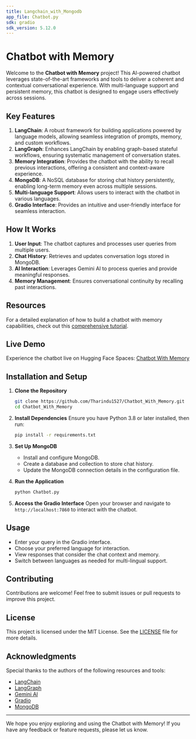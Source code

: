 ```yaml
---
title: Langchain_with_Mongodb
app_file: Chatbot.py
sdk: gradio
sdk_version: 5.12.0
---
```

# Chatbot with Memory

Welcome to the **Chatbot with Memory** project! This AI-powered chatbot leverages state-of-the-art frameworks and tools to deliver a coherent and contextual conversational experience. With multi-language support and persistent memory, this chatbot is designed to engage users effectively across sessions.

## Key Features

1. **LangChain**: A robust framework for building applications powered by language models, allowing seamless integration of prompts, memory, and custom workflows.
2. **LangGraph**: Enhances LangChain by enabling graph-based stateful workflows, ensuring systematic management of conversation states.
3. **Memory Integration**: Provides the chatbot with the ability to recall previous interactions, offering a consistent and context-aware experience.
4. **MongoDB**: A NoSQL database for storing chat history persistently, enabling long-term memory even across multiple sessions.
5. **Multi-language Support**: Allows users to interact with the chatbot in various languages.
6. **Gradio Interface**: Provides an intuitive and user-friendly interface for seamless interaction.

## How It Works

1. **User Input**: The chatbot captures and processes user queries from multiple users.
2. **Chat History**: Retrieves and updates conversation logs stored in MongoDB.
3. **AI Interaction**: Leverages Gemini AI to process queries and provide meaningful responses.
4. **Memory Management**: Ensures conversational continuity by recalling past interactions.

## Resources

For a detailed explanation of how to build a chatbot with memory capabilities, check out this [comprehensive tutorial](https://cckeh.hashnode.dev/building-chatbots-with-memory-capabilities-a-comprehensive-tutorial-with-langchain-langgraph-gemini-ai-and-mongodb).

## Live Demo

Experience the chatbot live on Hugging Face Spaces: [Chatbot With Memory](https://huggingface.co/spaces/Tharindu1527/Chatbot_With_Memory)

## Installation and Setup

1. **Clone the Repository**
   ```bash
   git clone https://github.com/Tharindu1527/Chatbot_With_Memory.git
   cd Chatbot_With_Memory
   ```

2. **Install Dependencies**
   Ensure you have Python 3.8 or later installed, then run:
   ```bash
   pip install -r requirements.txt
   ```

3. **Set Up MongoDB**
   - Install and configure MongoDB.
   - Create a database and collection to store chat history.
   - Update the MongoDB connection details in the configuration file.

4. **Run the Application**
   ```bash
   python Chatbot.py
   ```

5. **Access the Gradio Interface**
   Open your browser and navigate to `http://localhost:7860` to interact with the chatbot.

## Usage

- Enter your query in the Gradio interface.
- Choose your preferred language for interaction.
- View responses that consider the chat context and memory.
- Switch between languages as needed for multi-lingual support.

## Contributing

Contributions are welcome! Feel free to submit issues or pull requests to improve this project.

## License

This project is licensed under the MIT License. See the [LICENSE](LICENSE) file for more details.

## Acknowledgments

Special thanks to the authors of the following resources and tools:
- [LangChain](https://langchain.readthedocs.io/)
- [LangGraph](https://github.com/langgraph/langgraph)
- [Gemini AI](https://gemini.ai/)
- [Gradio](https://gradio.app/)
- [MongoDB](https://www.mongodb.com/)

---

We hope you enjoy exploring and using the Chatbot with Memory! If you have any feedback or feature requests, please let us know.
